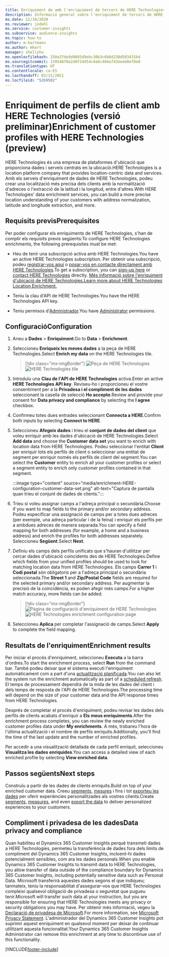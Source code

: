 ```yaml
---
title: Enriquiment de amb l'enriquiment de tercers de HERE Technologies
description: Informació general sobre l'enriquiment de tercers de HERE Technologies.
ms.date: 12/10/2020
ms.reviewer: jodahl
ms.service: customer-insights
ms.subservice: audience-insights
ms.topic: how-to
author: m-hartmann
ms.author: mhart
manager: shellyha
ms.openlocfilehash: 258e37de9d9685d9ebc30b3c6b8d238d583431b4
ms.sourcegitcommit: 139548f8a2d0f24d54c4a6c404a743eeeb8ef8e0
ms.translationtype: HT
ms.contentlocale: ca-ES
ms.lasthandoff: 02/15/2021
ms.locfileid: "5269502"
---
```

# <a name="enrichment-of-customer-profiles-with-here-technologies-preview"></a><span data-ttu-id="69ec4-103">Enriquiment de perfils de client amb HERE Technologies (versió preliminar)</span><span class="sxs-lookup"><span data-stu-id="69ec4-103">Enrichment of customer profiles with HERE Technologies (preview)</span></span>

<span data-ttu-id="69ec4-104">HERE Technologies és una empresa de plataformes d'ubicació que proporciona dades i serveis centrats en la ubicació.</span><span class="sxs-lookup"><span data-stu-id="69ec4-104">HERE Technologies is a location platform company that provides location-centric data and services.</span></span> <span data-ttu-id="69ec4-105">Amb els serveis d'enriquiment de dades de HERE Technologies, podeu crear una localització més precisa dels clients amb la normalització d'adreces o l'extracció de la latitud i la longitud, entre d'altres.</span><span class="sxs-lookup"><span data-stu-id="69ec4-105">With HERE Technologies' data enrichment services, you can build a more precise location understanding of your customers with address normalization, latitude and longitude extraction, and more.</span></span>

## <a name="prerequisites"></a><span data-ttu-id="69ec4-106">Requisits previs</span><span class="sxs-lookup"><span data-stu-id="69ec4-106">Prerequisites</span></span>

<span data-ttu-id="69ec4-107">Per poder configurar els enriquiments de HERE Technologies, s'han de complir els requisits previs següents:</span><span class="sxs-lookup"><span data-stu-id="69ec4-107">To configure HERE Technologies enrichments, the following prerequisites must be met:</span></span>

- <span data-ttu-id="69ec4-108">Heu de tenir una subscripció activa amb HERE Technologies.</span><span class="sxs-lookup"><span data-stu-id="69ec4-108">You have an active HERE Technologies subscription.</span></span> <span data-ttu-id="69ec4-109">Per obtenir una subscripció, podeu [registrar-vos aquí](https://developer.here.com/sign-up?utm_medium=referral&utm_source=Microsoft-Dynamics-CI&create=Freemium-Basic) o [posar-vos en contacte directament amb HERE Technologies](https://developer.here.com/help?utm_medium=referral&utm_source=Microsoft-Dynamics-CI#how-can-we-help-you).</span><span class="sxs-lookup"><span data-stu-id="69ec4-109">To get a subscription, you can [sign-up here](https://developer.here.com/sign-up?utm_medium=referral&utm_source=Microsoft-Dynamics-CI&create=Freemium-Basic) or [contact HERE Technologies](https://developer.here.com/help?utm_medium=referral&utm_source=Microsoft-Dynamics-CI#how-can-we-help-you) directly.</span></span> [<span data-ttu-id="69ec4-110">Més informació sobre l'enriquiment d'ubicació de HERE Technologies.</span><span class="sxs-lookup"><span data-stu-id="69ec4-110">Learn more about HERE Technologies Location Enrichment.</span></span>](https://developer.here.com/location-enrichment?cid=Dev-MicrosoftDynamics-DB-0-Dev-&utm_source=MicrosoftDynamics&utm_medium=referral&utm_campaign=Online_Dev_ReferralMicrosoft)

- <span data-ttu-id="69ec4-111">Teniu la clau d'API de HERE Technologies.</span><span class="sxs-lookup"><span data-stu-id="69ec4-111">You have the HERE Technologies API key.</span></span>

- <span data-ttu-id="69ec4-112">Teniu permisos d'[Administrador](permissions.md#administrator).</span><span class="sxs-lookup"><span data-stu-id="69ec4-112">You have [Administrator](permissions.md#administrator) permissions.</span></span>

## <a name="configuration"></a><span data-ttu-id="69ec4-113">Configuració</span><span class="sxs-lookup"><span data-stu-id="69ec4-113">Configuration</span></span>

1. <span data-ttu-id="69ec4-114">Aneu a **Dades** > **Enriquiment**.</span><span class="sxs-lookup"><span data-stu-id="69ec4-114">Go to **Data** > **Enrichment**.</span></span>

1. <span data-ttu-id="69ec4-115">Seleccioneu **Enriqueix les meves dades** a la peça de HERE Technologies.</span><span class="sxs-lookup"><span data-stu-id="69ec4-115">Select **Enrich my data** on the HERE Technologies tile.</span></span>

   > [!div class="mx-imgBorder"]
   > <span data-ttu-id="69ec4-116">![Peça de HERE Technologies](media/HERE-tile.png "Peça de HERE Technologies")</span><span class="sxs-lookup"><span data-stu-id="69ec4-116">![HERE Technologies tile](media/HERE-tile.png "HERE Technologies tile")</span></span>

1. <span data-ttu-id="69ec4-117">Introduïu una **Clau de l'API de HERE Technologies** activa.</span><span class="sxs-lookup"><span data-stu-id="69ec4-117">Enter an active **HERE Technologies API key**.</span></span> <span data-ttu-id="69ec4-118">Reviseu-ho i proporcioneu el vostre consentiment per a la **Privadesa i el compliment de les dades** seleccionant la casella de selecció **Ho accepto**.</span><span class="sxs-lookup"><span data-stu-id="69ec4-118">Review and provide your consent for **Data privacy and compliance** by selecting the **I agree** checkbox.</span></span> 

1. <span data-ttu-id="69ec4-119">Confirmeu totes dues entrades seleccionant **Connecta a HERE**.</span><span class="sxs-lookup"><span data-stu-id="69ec4-119">Confirm both inputs by selecting **Connect to HERE**.</span></span>

1.  <span data-ttu-id="69ec4-120">Seleccioneu **Afegeix dades** i trieu el **conjunt de dades del client** que voleu enriquir amb les dades d'ubicació de HERE Technologies.</span><span class="sxs-lookup"><span data-stu-id="69ec4-120">Select **Add data** and choose the **Customer data set** you want to enrich with location data from HERE Technologies.</span></span> <span data-ttu-id="69ec4-121">Podeu seleccionar l'entitat **Client** per enriquir tots els perfils de client o seleccionar una entitat de segment per enriquir només els perfils de client del segment.</span><span class="sxs-lookup"><span data-stu-id="69ec4-121">You can select the **Customer** entity to enrich all your customer profiles or select a segment entity to enrich only customer profiles contained in that segment.</span></span>

    :::image type="content" source="media/enrichment-HERE-configuration-customer-data-set.png" alt-text="Captura de pantalla quan trieu el conjunt de dades de clients.":::

1. <span data-ttu-id="69ec4-123">Trieu si voleu assignar camps a l'adreça principal o secundària.</span><span class="sxs-lookup"><span data-stu-id="69ec4-123">Choose if you want to map fields to the primary and/or secondary address.</span></span> <span data-ttu-id="69ec4-124">Podeu especificar una assignació de camps per a totes dues adreces (per exemple, una adreça particular i de la feina) i enriquir els perfils per a ambdues adreces de manera separada.</span><span class="sxs-lookup"><span data-stu-id="69ec4-124">You can specify a field mapping for both addresses (for example, a home and a business address) and enrich the profiles for both addresses separately.</span></span> <span data-ttu-id="69ec4-125">Seleccioneu **Següent**.</span><span class="sxs-lookup"><span data-stu-id="69ec4-125">Select **Next**.</span></span>

1. <span data-ttu-id="69ec4-126">Definiu els camps dels perfils unificats que s'hauran d'utilitzar per cercar dades d'ubicació coincidents des de HERE Technologies.</span><span class="sxs-lookup"><span data-stu-id="69ec4-126">Define which fields from your unified profiles should be used to look for matching location data from HERE Technologies.</span></span> <span data-ttu-id="69ec4-127">Els camps **Carrer 1** i **Codi postal** són obligatoris per a l'adreça principal o secundària seleccionada.</span><span class="sxs-lookup"><span data-stu-id="69ec4-127">The **Street 1** and **Zip/Postal Code** fields are required for the selected primary and/or secondary address.</span></span> <span data-ttu-id="69ec4-128">Per augmentar la precisió de la coincidència, es poden afegir més camps.</span><span class="sxs-lookup"><span data-stu-id="69ec4-128">For a higher match accuracy, more fields can be added.</span></span>

   > [!div class="mx-imgBorder"]
   > <span data-ttu-id="69ec4-129">![Pàgina de configuració d'enriquiment de HERE Technologies](media/enrichment-HERE-configuration.png "Pàgina de configuració d'enriquiment de HERE Technologies")</span><span class="sxs-lookup"><span data-stu-id="69ec4-129">![HERE Technologies enrichment configuration page](media/enrichment-HERE-configuration.png "HERE Technologies enrichment configuration page")</span></span>

1. <span data-ttu-id="69ec4-130">Seleccioneu **Aplica** per completar l'assignació de camps.</span><span class="sxs-lookup"><span data-stu-id="69ec4-130">Select **Apply** to complete the field mapping.</span></span>

## <a name="enrichment-results"></a><span data-ttu-id="69ec4-131">Resultats de l'enriquiment</span><span class="sxs-lookup"><span data-stu-id="69ec4-131">Enrichment results</span></span>

<span data-ttu-id="69ec4-132">Per iniciar el procés d'enriquiment, seleccioneu **Executa** a la barra d'ordres.</span><span class="sxs-lookup"><span data-stu-id="69ec4-132">To start the enrichment process, select **Run** from the command bar.</span></span> <span data-ttu-id="69ec4-133">També podeu deixar que el sistema executi l'enriquiment automàticament com a part d'una [actualització planificada](system.md#schedule-tab).</span><span class="sxs-lookup"><span data-stu-id="69ec4-133">You can also let the system run the enrichment automatically as part of a [scheduled refresh](system.md#schedule-tab).</span></span> <span data-ttu-id="69ec4-134">El temps de processament dependrà de la mida de les dades del client i dels temps de resposta de l'API de HERE Technologies.</span><span class="sxs-lookup"><span data-stu-id="69ec4-134">The processing time will depend on the size of your customer data and the API response times from HERE Technologies.</span></span>

<span data-ttu-id="69ec4-135">Després de completar el procés d'enriquiment, podeu revisar les dades dels perfils de clients acabats d'enriquir a **Els meus enriquiments**.</span><span class="sxs-lookup"><span data-stu-id="69ec4-135">After the enrichment process completes, you can review the newly enriched customer profiles data under **My enrichments**.</span></span> <span data-ttu-id="69ec4-136">A més, trobareu l'hora de l'última actualització i el nombre de perfils enriquits.</span><span class="sxs-lookup"><span data-stu-id="69ec4-136">Additionally, you'll find the time of the last update and the number of enriched profiles.</span></span>

<span data-ttu-id="69ec4-137">Per accedir a una visualització detallada de cada perfil enriquit, seleccioneu **Visualitza les dades enriquides**.</span><span class="sxs-lookup"><span data-stu-id="69ec4-137">You can access a detailed view of each enriched profile by selecting **View enriched data**.</span></span>

## <a name="next-steps"></a><span data-ttu-id="69ec4-138">Passos següents</span><span class="sxs-lookup"><span data-stu-id="69ec4-138">Next steps</span></span>

<span data-ttu-id="69ec4-139">Construïu a partir de les dades de clients enriquits.</span><span class="sxs-lookup"><span data-stu-id="69ec4-139">Build on top of your enriched customer data.</span></span> <span data-ttu-id="69ec4-140">Creeu [segments](segments.md), [mesures](measures.md) i fins i tot [exporteu les dades](export-destinations.md) per oferir experiències personalitzades als vostres clients.</span><span class="sxs-lookup"><span data-stu-id="69ec4-140">Create [segments](segments.md), [measures](measures.md), and even [export the data](export-destinations.md) to deliver personalized experiences to your customers.</span></span>

## <a name="data-privacy-and-compliance"></a><span data-ttu-id="69ec4-141">Compliment i privadesa de les dades</span><span class="sxs-lookup"><span data-stu-id="69ec4-141">Data privacy and compliance</span></span>

<span data-ttu-id="69ec4-142">Quan habiliteu el Dynamics 365 Customer Insights perquè transmeti dades a HERE Technologies, permeteu la transferència de dades fora dels límits de compliment del Dynamics 365 Customer Insights, incloent-hi dades potencialment sensibles, com ara les dades personals.</span><span class="sxs-lookup"><span data-stu-id="69ec4-142">When you enable Dynamics 365 Customer Insights to transmit data to HERE Technologies, you allow transfer of data outside of the compliance boundary for Dynamics 365 Customer Insights, including potentially sensitive data such as Personal Data.</span></span> <span data-ttu-id="69ec4-143">Microsoft transferirà aquestes dades segons el que indiqueu; tanmateix, teniu la responsabilitat d'assegurar-vos que HERE Technologies compleixi qualsevol obligació de privadesa o seguretat que pugueu tenir.</span><span class="sxs-lookup"><span data-stu-id="69ec4-143">Microsoft will transfer such data at your instruction, but you are responsible for ensuring that HERE Technologies meets any privacy or security obligations you may have.</span></span> <span data-ttu-id="69ec4-144">Per obtenir més informació, vegeu la [Declaració de privadesa de Microsoft](https://go.microsoft.com/fwlink/?linkid=396732).</span><span class="sxs-lookup"><span data-stu-id="69ec4-144">For more information, see [Microsoft Privacy Statement](https://go.microsoft.com/fwlink/?linkid=396732).</span></span>
<span data-ttu-id="69ec4-145">L'administrador del Dynamics 365 Customer Insights pot suprimir aquest enriquiment en qualsevol moment per deixar de continuar utilitzant aquesta funcionalitat.</span><span class="sxs-lookup"><span data-stu-id="69ec4-145">Your Dynamics 365 Customer Insights Administrator can remove this enrichment at any time to discontinue use of this functionality.</span></span>


[!INCLUDE[footer-include](../includes/footer-banner.md)]